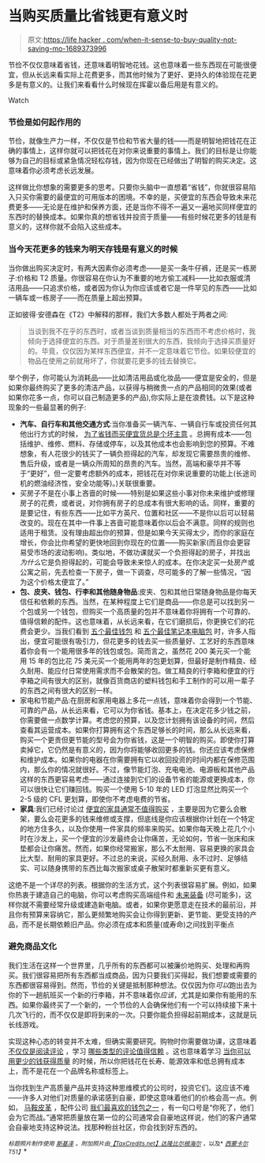 # 当购买质量比省钱更有意义时

> 原文:[https://life hacker . com/when-it-sense-to-buy-quality-not-saving-mo-1689373996](https://lifehacker.com/when-it-makes-sense-to-buy-quality-instead-of-saving-mo-1689373996)

节俭不仅仅意味着省钱，还意味着明智地花钱。这也意味着一些东西现在可能很便宜，但从长远来看实际上花费更多，而其他时候为了更好、更持久的体验现在花更多是有意义的。让我们来看看什么时候现在挥霍以备后用是有意义的。

Watch

### 节俭是如何起作用的

节俭，就像生产力一样，不仅仅是节俭和节省大量的钱——而是明智地把钱花在正确的事情上，这样你就可以把钱花在对你来说重要的事情上。我们的目标是让你能够为自己的目标或紧急情况轻松存钱，因为你现在已经做出了明智的购买决定。这意味着你必须考虑长远发展。

这样做比你想象的需要更多的思考。只要你头脑中一直想着“省钱”，你就很容易陷入只买你需要的最便宜的可用版本的困境。不幸的是，买便宜的东西会导致未来花费更多——无论是在维护和保养方面，还是当你不得不一遍又一遍地买同样便宜的东西时的替换成本。如果你真的想省钱并投资于质量——有些时候花更多的钱是有意义的，这样你就不会陷入这些成本。

### 当今天花更多的钱来为明天存钱是有意义的时候

当你做出购买决定时，有两大因素你必须考虑——是买一条牛仔裤，还是买一栋房子:价格和 T2 质量。你很容易在你认为不重要的地方偷工减料——比如衣服或清洁用品——只追求价格，或者因为你认为你应该或者它是一件罕见的东西——比如一辆车或一栋房子——而在质量上超出预算。

正如彼得·安德森在《T2》中解释的那样，我们大多数人都处于两者之间:

> 当谈到我不在乎的东西时，或者当谈到质量相当的东西而不考虑价格时，我倾向于选择便宜的东西。对于质量差别很大的东西，我倾向于选择买质量好的。毕竟，仅仅因为某样东西便宜，并不一定意味着它节俭。如果较便宜的物品在使用之前就用坏了，你就要花更多的钱去替换它。

举个例子，你可能认为消耗品——比如清洁用品或化妆品——便宜是安全的，但是如果你最终购买了更多的清洁产品，以获得与稍微贵一点的产品相同的效果(或者如果你花多一点，你可以自己制造更多的产品),你实际上是在浪费钱。以下是这种现象的一些最显著的例子:

*   **汽车、自行车和其他交通方式**:当你准备买一辆汽车、一辆自行车或投资任何其他出行方式的时候， [为了省钱而买便宜货总是个坏主意](http://lifehacker.com/our-friends-at-jalopnik-are-having-a-lively-debate-abou-1674632925) 。总拥有成本——包括维护、维修、燃料、存储或停车，以及其他成本也会影响到您的预算。不难想象，有人花很少的钱买了一辆负担得起的汽车，却发现它需要昂贵的维修、售后升级，或者是一辆众所周知的昂贵的汽车。当然，高端和豪华并不等于“更好”，但一定要考虑额外的成本，把钱花在对你来说重要的功能上(长途司机的燃油经济性，安全功能等)。)关联很重要。
*   买房子不是在小事上吝啬的时候——特别是如果这些小事对你未来维护或修理房子的花费，或者说，对你拥有房子的总成本有很大影响的话。同样，重要的是要记住，有些东西——比如平方英尺、位置和社区——不是你以后可以轻易改变的。现在在其中一件事上吝啬可能意味着你以后会不满意。同样的规则也适用于租赁。没有理由超出你的预算，但是如果今天买得太少，而你的家庭在增长，你会比你希望的更快地回到你现在的位置——购买新家(而且你会更容易受市场的波动影响)。类似地，不做功课就买一个负担得起的房子，并找出*为什么*它是负担得起的，可能会导致未来惊人的成本。在你决定买一处房产或公寓之前，先去检查一下房子，做一下调查，尽可能多的了解一些情况，“因为这个价格太便宜了。”
*   **包、皮夹、钱包、行李和其他随身物品**:皮夹、包和其他日常随身物品是你每天信任和依赖的东西。当然，在某种程度上它们是商品——你总是可以找到另一个包或另一个钱包，但购买一个高质量的包并不意味着你将拥有一个可靠的、值得信赖的配件。这也意味着，从长远来看，在它们磨损后，你更换它们的花费会更少。当我们看到 [五个最佳钱包](http://lifehacker.com/five-best-wallets-1659048954) 和 [五个最佳笔记本电脑包](http://lifehacker.com/five-best-laptop-bags-1618537576) 时，许多人指出，便宜可能很有吸引力，但花更多的钱去买一些质量好、工艺好的东西意味着你会有一个能用很多年的钱包或包。简而言之，虽然花 200 美元买一个能用 15 年的包比花 75 美元买一个能用两年的包更划算，但最好是制作精良、经久耐用、能应付日常使用需求而不会散架的包。做工精良的行李箱和便宜的行李箱之间有很大的区别，就像百货商店的塑料钱包和手工制作的可以用一辈子的东西之间有很大的区别一样。
*   家电和节能产品:在厨房和家用电器上多花一点钱，意味着你会得到一个节能、可靠的产品，从长远来看，它可以为你省钱。基本上，在决定花多少钱之前，你需要做一点数学计算。考虑您的预算，以及您计划拥有该设备的时间，然后查看其运营成本。如果你打算拥有这个东西足够长的时间，那么从长远来看，购买一个更贵但更节能的型号会为你省钱，这是一个明智的购买。即使你打算卖掉它，它仍然是有意义的，因为你将能够收回更多的钱。你还应该考虑保修和维护成本。如果你的电器在你需要拥有它以收回投资的时间内都在保修范围内，那么你的情况就很好。不过，像节能灯泡、充电电池、电源板和其他产品这样的东西更容易考虑——通过连接到它们的设备节省的能源或更换成本，你可以很快让它们赚回钱。购买一个使用 5-10 年的 LED 灯泡显然比购买一个 2-5 级的 CFL 更划算，即使你不考虑电费的节省。
*   **家具**:我们已经讨论过 [便宜的家具通常不值得购买](http://lifehacker.com/is-cheap-furniture-worth-buying-5970618) ，主要是因为它要么会散架，要么会花更多的钱来维修或支撑，但底线是你应该根据你计划在一个特定的地方住多久，以及你使用一件家具的频率来购买。如果你每天晚上花几个小时在沙发上，买一个便宜的沙发最终会让你痛苦，无论如何，节省一张床和床垫都会让你痛苦。然而，如果你经常搬家，那么不太耐用、容易更换的家具会比大型、耐用的家具更好。不过总的来说，买经久耐用、永不过时、足够结实、可以随身携带的东西比每次搬家或桌子散架时都重新买更有意义。

这绝不是一个详尽的列表。根据你的生活方式，这个列表很容易扩展。例如，如果你热衷于建造自己的电脑，你可以考虑购买高端组件和 [未来装备](https://lifehacker.com/what-futureproofing-your-pc-really-means-and-how-it-5808039) (尽可能多)，这样你就不需要经常升级或建造新电脑。或者，如果你更愿意走在技术的最前沿，并且你有预算来容纳它，那么更频繁地购买会让你得到更新、更节能、更受支持的产品，而不是长期依赖旧产品。你必须在成本和质量(或寿命)之间找到平衡点

### 避免商品文化

我们生活在这样一个世界里，几乎所有的东西都可以被廉价地购买、处理和再购买。我们很容易把所有东西都当成商品，因为只要我们买得起，我们想要或需要的东西都很容易得到。然而，节俭的关键是抵制那种想法。仅仅因为你*可以*跑出去为你的下一趟航班买一个新的行李箱，并不意味着你*应该*，尤其是如果你有能用的东西。如果你最终买了一个新的，一个节俭的人会确保他们有一个可以持续接下来十几次飞行的，而不仅仅是即将到来的一次。只要你能负担得起前期成本，这就是玩长线游戏。

实现这种心态的转变并不太难，但确实需要研究。购物时你需要做功课，这意味着 [不仅仅是阅读评论](https://lifehacker.com/why-ive-stopped-relying-on-online-reviews-for-everythi-709600415) ，学习 [哪些类型的评论值得信赖](http://lifehacker.com/when-should-i-trust-online-reviews-1604152436) 。这也意味着学习 [当你可以用更少的钱获得质量](http://lifehacker.com/stop-wasting-money-buy-the-identical-cheaper-versions-1481925774) 的时候，所以你把钱花在长寿、能源效率和低总拥有成本上，而不是花在一个品牌名称或标签上。

当你找到生产高质量产品并支持这种思维模式的公司时，投资它们。这应该不难——许多人对他们对质量的承诺感到自豪，即使这意味着他们的价格会高一点。例如， [马鞍皮革](http://www.saddlebackleather.com/) ，配件公司 [我们最喜欢的钱包之一](http://lifehacker.com/five-best-wallets-1659048954) ，有一句口号是“你死了，他们会为它而战。”通常把质量放在第一位的公司通常会自豪地这样说，他们的客户通常会自豪地支持这种说法。找那种粉丝社区，你会找到好东西的。

<small>*标题照片制作使用*</small> [<small>*斯基泽*</small>](http://pixabay.com/en/ferrari-california-red-auto-554819/) <small>*。附加照片由*</small>[<small>*【TaxCredits.net】*</small>](https://www.flickr.com/photos/76657755@N04/7408472762)<small></small>*[<small>*达隆比尔根海尔*</small>](https://www.flickr.com/photos/darronb/14245682552) <small>*，以及*</small> [<small>*西蒙卡尔*</small>](https://www.flickr.com/photos/simoncarr/5955866383) <small>*T51】*</small>*